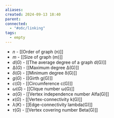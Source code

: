 ```yaml
---
aliases: 
created: 2024-09-13 18:40
parent: 
connected:
  - "#обс/linking"
tags:
  - empty
---
```


- $n$ - [[Order of graph (n)]]
- $m$ - [[Size of graph (m)]]
- $d(G)$ - [[The average degree of a graph d(G)]]
- $∆(G)$ - [[Maximum degree ∆(G)]]
- $δ(G)$ - [[Minimum degree δ(G)]]
- $g(G)$ -  [[Girth g(G)]]
- $c(G)$ - [[Circumference c(G)]]
- $ω(G)$ - [[Clique number ω(G)]]
- $\alpha(G)$ -  [[Vertex independence number Alfa(G)]] 
- $\kappa(G)$  - [[Vertex-connectivity k(G)]]
- $\lambda(K)$ - [[Edge-connectivity lambda(G)]]
- $\tau(G)$ - [[Vertex covering number Beta(G)]]